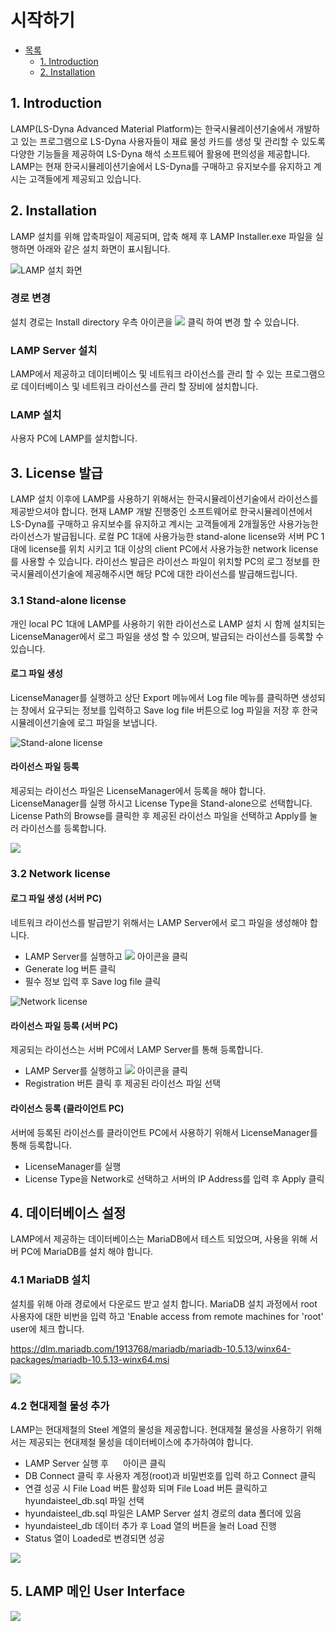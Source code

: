 # 시작하기
- [목록]()
  - [1. Introduction](#1-Introduction)
  - [2. Installation](#2-Installation)

## 1. Introduction
LAMP(LS-Dyna Advanced Material Platform)는 한국시뮬레이션기술에서 개발하고 있는 프로그램으로 LS-Dyna 사용자들이 재료 물성 카드를 생성 및 관리할 수 있도록 다양한 기능들을 제공하여 LS-Dyna 해석 소프트웨어 활용에 편의성을 제공합니다. LAMP는 현재 한국시뮬레이션기술에서 LS-Dyna를 구매하고 유지보수를 유지하고 계시는 고객들에게 제공되고 있습니다.
## 2. Installation
LAMP 설치를 위해 압축파일이 제공되며, 압축 해제 후 LAMP Installer.exe 파일을 실행하면 아래와 같은 설치 화면이 표시됩니다.

![LAMP 설치 화면](images/LAMP0.png "LAMP 설치 화면")

### 경로 변경 
설치 경로는 Install directory 우측 아이콘을 ![](images/LAMP1.png) 클릭 하여 변경 할 수 있습니다.
### LAMP Server 설치 
LAMP에서 제공하고 데이터베이스 및 네트워크 라이선스를 관리 할 수 있는 프로그램으로 데이터베이스 및 네트워크 라이선스를 관리 할 장비에 설치합니다. 
### LAMP 설치 
사용자 PC에 LAMP를 설치합니다.

## 3. License 발급
LAMP 설치 이후에 LAMP를 사용하기 위해서는 한국시뮬레이션기술에서 라이선스를 제공받으셔야 합니다. 현재 LAMP 개발 진행중인 소프트웨어로 한국시뮬레이션에서 LS-Dyna를 구매하고 유지보수를 유지하고 계시는 고객들에게 2개월동안 사용가능한 라이선스가 발급됩니다. 로컬 PC 1대에 사용가능한 stand-alone license와 서버 PC 1대에 license를 위치 시키고 1대 이상의 client PC에서 사용가능한 network license를 사용할 수 있습니다. 라이선스 발급은 라이선스 파일이 위치할 PC의 로그 정보를 한국시뮬레이션기술에 제공해주시면 해당 PC에 대한 라이선스를 발급해드립니다.
### 3.1 Stand-alone license
개인 local PC 1대에 LAMP를 사용하기 위한 라이선스로 LAMP 설치 시 함께 설치되는 LicenseManager에서 로그 파일을 생성 할 수 있으며, 발급되는 라이선스를 등록할 수 있습니다. 

#### 로그 파일 생성
LicenseManager를 실행하고 상단 Export 메뉴에서 Log file 메뉴를 클릭하면 생성되는 창에서 요구되는 정보를 입력하고 Save log file 버튼으로 log 파일을 저장 후 한국시뮬레이션기술에 로그 파일을 보냅니다.

![Stand-alone license](images/LAMP2.png)

#### 라이선스 파일 등록
제공되는 라이선스 파일은 LicenseManager에서 등록을 해야 합니다. LicenseManager를 실행 하시고 License Type을 Stand-alone으로 선택합니다. License Path의 Browse를 클릭한 후 제공된 라이선스 파일을 선택하고 Apply를 눌러 라이선스를 등록합니다.

![](images/LAMP3.png)

### 3.2 Network license
#### 로그 파일 생성 (서버 PC)
네트워크 라이선스를 발급받기 위해서는 LAMP Server에서 로그 파일을 생성해야 합니다. 

- LAMP Server를 실행하고 ![](images/LAMP4.png) 아이콘을 클릭
- Generate log 버튼 클릭
- 필수 정보 입력 후 Save log file 클릭

![Network license](images/LAMP5.png)

#### 라이선스 파일 등록 (서버 PC)
제공되는 라이선스는 서버 PC에서 LAMP Server를 통해 등록합니다.

- LAMP Server를 실행하고 ![](images/LAMP4.png) 아이콘을 클릭
- Registration 버튼 클릭 후 제공된 라이선스 파일 선택

#### 라이선스 등록 (클라이언트 PC)
서버에 등록된 라이선스를 클라이언트 PC에서 사용하기 위해서 LicenseManager를 통해 등록합니다.

- LicenseManager를 실행
- License Type을 Network로 선택하고 서버의 IP Address를 입력 후 Apply 클릭

## 4. 데이터베이스 설정
LAMP에서 제공하는 데이터베이스는 MariaDB에서 테스트 되었으며, 사용을 위해 서버 PC에 MariaDB를 설치 해야 합니다. 
### 4.1 MariaDB 설치
설치를 위해 아래 경로에서 다운로드 받고 설치 합니다. MariaDB 설치 과정에서 root 사용자에 대한 비번을 입력 하고 'Enable access from remote machines for 'root' user에 체크 합니다.

<https://dlm.mariadb.com/1913768/mariadb/mariadb-10.5.13/winx64-packages/mariadb-10.5.13-winx64.msi>

![](images/LAMP7.png)

### 4.2 현대제철 물성 추가
LAMP는 현대제철의 Steel 계열의 물성을 제공합니다. 현대제철 물성을 사용하기 위해서는 제공되는 현대제철 물성을 데이터베이스에 추가하여야 합니다.

- LAMP Server 실행 후 <img src="images/LAMP8.png" width="15" Height="15"/> 아이콘 클릭
- DB Connect 클릭 후 사용자 계정(root)과 비밀번호를 입력 하고 Connect 클릭
- 연결 성공 시 File Load 버튼 활성화 되며 File Load 버튼 클릭하고 hyundaisteel_db.sql 파일 선택 
- hyundaisteel_db.sql 파일은 LAMP Server 설치 경로의 data 폴더에 있음
- hyundaisteel_db 데이터 추가 후 Load 열의 버튼을 눌러 Load 진행
- Status 열이 Loaded로 변경되면 성공

![](images/LAMP6.png)

## 5. LAMP 메인 User Interface

![](images/LAMP9.png)